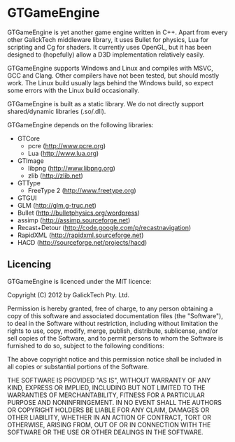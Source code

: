 # GTGameEngine

GTGameEngine is yet another game engine written in C++. Apart from every other GalickTech
middleware library, it uses Bullet for physics, Lua for scripting and Cg for shaders. It
currently uses OpenGL, but it has been designed to (hopefully) allow a D3D implementation
relatively easily.

GTGameEngine supports Windows and Linux and compiles with MSVC, GCC and Clang. Other
compilers have not been tested, but should mostly work. The Linux build usually lags
behind the Windows build, so expect some errors with the Linux build occasionally.

GTGameEngine is built as a static library. We do not directly support shared/dynamic
libraries (.so/.dll).


GTGameEngine depends on the following libraries:

* GTCore
  * pcre (http://www.pcre.org)
  * Lua (http://www.lua.org)
* GTImage
  * libpng (http://www.libpng.org)
  * zlib (http://zlib.net)
* GTType
  * FreeType 2 (http://www.freetype.org)
* GTGUI
* GLM (http://glm.g-truc.net)
* Bullet (http://bulletphysics.org/wordpress)
* assimp (http://assimp.sourceforge.net)
* Recast+Detour (http://code.google.com/p/recastnavigation)
* RapidXML (http://rapidxml.sourceforge.net)
* HACD (http://sourceforge.net/projects/hacd)




## Licencing

GTGameEngine is licenced under the MIT licence:

Copyright (C) 2012 by GalickTech Pty. Ltd.

Permission is hereby granted, free of charge, to any person obtaining a copy
of this software and associated documentation files (the "Software"), to deal
in the Software without restriction, including without limitation the rights
to use, copy, modify, merge, publish, distribute, sublicense, and/or sell
copies of the Software, and to permit persons to whom the Software is
furnished to do so, subject to the following conditions:

The above copyright notice and this permission notice shall be included in
all copies or substantial portions of the Software.

THE SOFTWARE IS PROVIDED "AS IS", WITHOUT WARRANTY OF ANY KIND, EXPRESS OR
IMPLIED, INCLUDING BUT NOT LIMITED TO THE WARRANTIES OF MERCHANTABILITY,
FITNESS FOR A PARTICULAR PURPOSE AND NONINFRINGEMENT. IN NO EVENT SHALL THE
AUTHORS OR COPYRIGHT HOLDERS BE LIABLE FOR ANY CLAIM, DAMAGES OR OTHER
LIABILITY, WHETHER IN AN ACTION OF CONTRACT, TORT OR OTHERWISE, ARISING FROM,
OUT OF OR IN CONNECTION WITH THE SOFTWARE OR THE USE OR OTHER DEALINGS IN
THE SOFTWARE.

